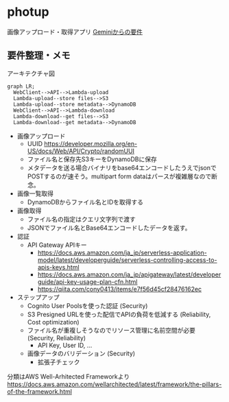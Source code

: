 # photup

画像アップロード・取得アプリ
[Geminiからの要件](REQUIREMENTS.md)

## 要件整理・メモ

アーキテクチャ図

```mermaid
graph LR;
  WebClient-->API-->Lambda-upload
  Lambda-upload--store files-->S3
  Lambda-upload--store metadata-->DynamoDB
  WebClient-->API-->Lambda-download
  Lambda-download--get files-->S3
  Lambda-download--get metadata-->DynamoDB
```

- 画像アップロード
  - UUID <https://developer.mozilla.org/en-US/docs/Web/API/Crypto/randomUUI>
  - ファイル名と保存先S3キーをDynamoDBに保存
  - メタデータを送る場合バイナリをbase64エンコードしたうえでjsonでPOSTするのが速そう。multipart form dataはパースが複雑層なので断念。
- 画像一覧取得
  - DynamoDBからファイル名とIDを取得する
- 画像取得
  - ファイル名の指定はクエリ文字列で渡す
  - JSONでファイル名とBase64エンコードしたデータを返す。
- 認証
  - API Gateway APIキー
    - <https://docs.aws.amazon.com/ja_jp/serverless-application-model/latest/developerguide/serverless-controlling-access-to-apis-keys.html>
    - <https://docs.aws.amazon.com/ja_jp/apigateway/latest/developerguide/api-key-usage-plan-cfn.html>
    - <https://qiita.com/cony0413/items/e7f56d45cf28476162ec>
- ステップアップ
  - Cognito User Poolsを使った認証 (Security)
  - S3 Presigned URLを使った配信でAPIの負荷を低減する (Reliability, Cost optimization)
  - ファイル名が重複しそうなのでリソース管理に名前空間が必要 (Security, Reliability)
    - API Key, User ID, ...
  - 画像データのバリデーション (Security)
    - 拡張子チェック

分類はAWS Well-Arhitected Frameworkより  
<https://docs.aws.amazon.com/wellarchitected/latest/framework/the-pillars-of-the-framework.html>
